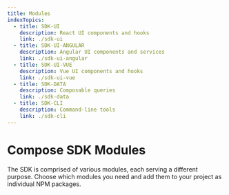 ```yaml
---
title: Modules
indexTopics:
  - title: SDK-UI
    description: React UI components and hooks
    link: ./sdk-ui
  - title: SDK-UI-ANGULAR
    description: Angular UI components and services
    link: ./sdk-ui-angular
  - title: SDK-UI-VUE
    description: Vue UI components and hooks
    link: ./sdk-ui-vue
  - title: SDK-DATA
    description: Composable queries
    link: ./sdk-data
  - title: SDK-CLI
    description: Command-line tools
    link: ./sdk-cli
---
```


# Compose SDK Modules

The SDK is comprised of various modules, each serving a different purpose. Choose which modules you need and add them to your project as individual NPM packages.

<SectionIndex />
